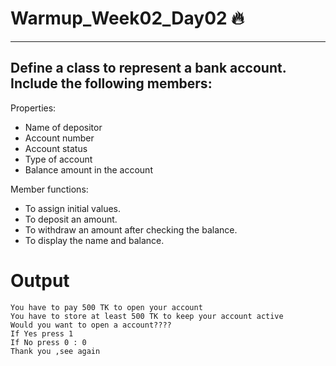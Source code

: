 # Warmup_Week02_Day02 🔥
---
## Define a class to represent a bank account. Include the following members:

Properties:
- Name of depositor
- Account number
- Account status
- Type of account
- Balance amount in the account

Member functions:
- To assign initial values.
- To deposit an amount.
- To withdraw an amount after checking the balance.
- To display the name and balance.

# Output
```
You have to pay 500 TK to open your account
You have to store at least 500 TK to keep your account active
Would you want to open a account????
If Yes press 1
If No press 0 : 0
Thank you ,see again
```



